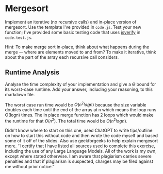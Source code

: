# Mergesort

Implement an iterative (no recursive calls) and in-place version of mergesort.
Use the template I've provided in `code.js`. Test your new function; I've
provided some basic testing code that uses
[jsverify](https://jsverify.github.io/) in `code.test.js`.

Hint: To make merge sort in-place, think about what happens during the merge --
where are elements moved to and from? To make it iterative, think about the
part of the array each recursive call considers.

## Runtime Analysis

Analyse the time complexity of your implementation and give a $\Theta$ bound for
its worst-case runtime. Add your answer, including your reasoning, to this
markdown file.

The worst case run time would be $O(n^2logn)$ because the size variable doubles each time until the end of the array at n which means the loop runs O(logn) times. The in place merge function has 2 loops which would make the runtime for that $O(n^2)$. The total time would be $O(n^2logn)$.

Didn't know where to start on this one, used ChatGPT to write tips/outline on how to start this without code and then wrote the code myself and based some of it off of the slides. Also use geekforgeeks to help explain mergesort more. “I certify that I have listed all sources used to complete this exercise, including the use of any Large Language Models. All of the work is my own, except where stated otherwise. I am aware that plagiarism carries severe penalties and that if plagiarism is suspected, charges may be filed against me without prior notice.”

